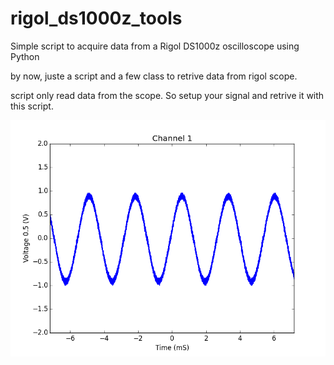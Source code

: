 # rigol_ds1000z_tools

Simple script to acquire data from a Rigol DS1000z oscilloscope using Python

by now, juste a script and a few class to retrive data from rigol scope.

script only read data from the scope. So setup your signal and retrive it with this script.


![samples output...](./pics/sin_output-01.png)
